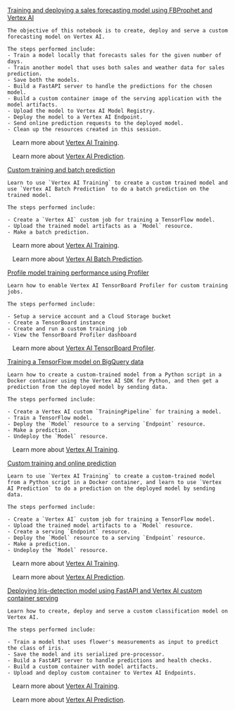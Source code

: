 
[Training and deploying a sales forecasting model using FBProphet and Vertex AI](https://github.com/GoogleCloudPlatform/vertex-ai-samples/blob/main/notebooks/official/custom/SDK_FBProphet_Forecasting_Online.ipynb)

```
The objective of this notebook is to create, deploy and serve a custom forecasting model on Vertex AI.

The steps performed include:
- Train a model locally that forecasts sales for the given number of days.
- Train another model that uses both sales and weather data for sales prediction.
- Save both the models.
- Build a FastAPI server to handle the predictions for the chosen model.
- Build a custom container image of the serving application with the model artifacts.
- Upload the model to Vertex AI Model Registry.
- Deploy the model to a Vertex AI Endpoint.
- Send online prediction requests to the deployed model.
- Clean up the resources created in this session.

```

&nbsp;&nbsp;&nbsp;Learn more about [Vertex AI Training](https://cloud.google.com/vertex-ai/docs/training/custom-training).

&nbsp;&nbsp;&nbsp;Learn more about [Vertex AI Prediction](https://cloud.google.com/vertex-ai/docs/predictions/get-predictions).


[Custom training and batch prediction](https://github.com/GoogleCloudPlatform/vertex-ai-samples/blob/main/notebooks/official/custom/sdk-custom-image-classification-batch.ipynb)

```
Learn to use `Vertex AI Training` to create a custom trained model and use `Vertex AI Batch Prediction` to do a batch prediction on the trained model.

The steps performed include:

- Create a `Vertex AI` custom job for training a TensorFlow model.
- Upload the trained model artifacts as a `Model` resource.
- Make a batch prediction.

```

&nbsp;&nbsp;&nbsp;Learn more about [Vertex AI Training](https://cloud.google.com/vertex-ai/docs/training/custom-training).

&nbsp;&nbsp;&nbsp;Learn more about [Vertex AI Batch Prediction](https://cloud.google.com/vertex-ai/docs/tabular-data/classification-regression/get-batch-predictions).


[Profile model training performance using Profiler](https://github.com/GoogleCloudPlatform/vertex-ai-samples/blob/main/notebooks/official/custom/custom_training_tensorboard_profiler.ipynb)

```
Learn how to enable Vertex AI TensorBoard Profiler for custom training jobs.

The steps performed include:

- Setup a service account and a Cloud Storage bucket
- Create a TensorBoard instance
- Create and run a custom training job
- View the TensorBoard Profiler dashboard

```

&nbsp;&nbsp;&nbsp;Learn more about [Vertex AI TensorBoard Profiler](https://cloud.google.com/vertex-ai/docs/experiments/tensorboard-profiler).


[Training a TensorFlow model on BigQuery data](https://github.com/GoogleCloudPlatform/vertex-ai-samples/blob/main/notebooks/official/custom/custom-tabular-bq-managed-dataset.ipynb)

```
Learn how to create a custom-trained model from a Python script in a Docker container using the Vertex AI SDK for Python, and then get a prediction from the deployed model by sending data.

The steps performed include:

- Create a Vertex AI custom `TrainingPipeline` for training a model.
- Train a TensorFlow model.
- Deploy the `Model` resource to a serving `Endpoint` resource.
- Make a prediction.
- Undeploy the `Model` resource.

```

&nbsp;&nbsp;&nbsp;Learn more about [Vertex AI Training](https://cloud.google.com/vertex-ai/docs/training/custom-training).


[Custom training and online prediction](https://github.com/GoogleCloudPlatform/vertex-ai-samples/blob/main/notebooks/official/custom/sdk-custom-image-classification-online.ipynb)

```
Learn to use `Vertex AI Training` to create a custom-trained model from a Python script in a Docker container, and learn to use `Vertex AI Prediction` to do a prediction on the deployed model by sending data.

The steps performed include:

- Create a `Vertex AI` custom job for training a TensorFlow model.
- Upload the trained model artifacts to a `Model` resource.
- Create a serving `Endpoint` resource.
- Deploy the `Model` resource to a serving `Endpoint` resource.
- Make a prediction.
- Undeploy the `Model` resource.

```

&nbsp;&nbsp;&nbsp;Learn more about [Vertex AI Training](https://cloud.google.com/vertex-ai/docs/training/custom-training).

&nbsp;&nbsp;&nbsp;Learn more about [Vertex AI Prediction](https://cloud.google.com/vertex-ai/docs/predictions/get-predictions).


[Deploying Iris-detection model using FastAPI and Vertex AI custom container serving](https://github.com/GoogleCloudPlatform/vertex-ai-samples/blob/main/notebooks/official/custom/SDK_Custom_Container_Prediction.ipynb)

```
Learn how to create, deploy and serve a custom classification model on Vertex AI.

The steps performed include:

- Train a model that uses flower's measurements as input to predict the class of iris.
- Save the model and its serialized pre-processor.
- Build a FastAPI server to handle predictions and health checks.
- Build a custom container with model artifacts.
- Upload and deploy custom container to Vertex AI Endpoints.

```

&nbsp;&nbsp;&nbsp;Learn more about [Vertex AI Training](https://cloud.google.com/vertex-ai/docs/training/custom-training).

&nbsp;&nbsp;&nbsp;Learn more about [Vertex AI Prediction](https://cloud.google.com/vertex-ai/docs/predictions/get-predictions).

